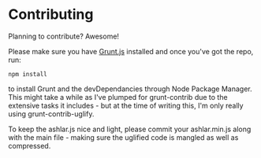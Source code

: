 # Contributing

Planning to contribute? Awesome! 

Please make sure you have [Grunt.js](http://gruntjs.com) installed and once you've got the repo, run:

    npm install
    
to install Grunt and the devDependancies through Node Package Manager. This might take a while as I've plumped for grunt-contrib due to the extensive tasks it includes - but at the time of writing this, I'm only really using grunt-contrib-uglify.

To keep the ashlar.js nice and light, please commit your ashlar.min.js along with the main file - making sure the uglified code is mangled as well as compressed.
